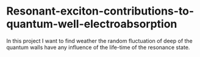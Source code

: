 # Resonant-exciton-contributions-to-quantum-well-electroabsorption
In this project I want to find weather the random fluctuation of deep of the quantum walls have any influence of the life-time of the resonance state.
